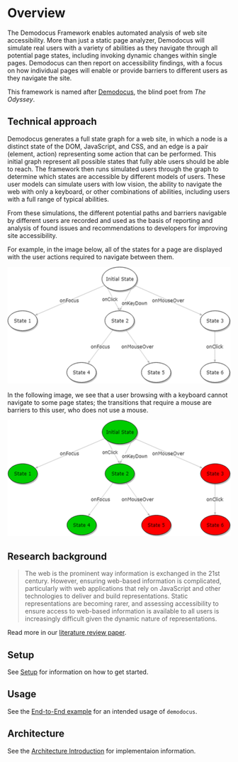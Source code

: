 # Overview

The Demodocus Framework enables automated analysis of web site accessibility.
More than just a static page analyzer, Demodocus will simulate real users with
a variety of abilities as they navigate through all potential page states,
including invoking dynamic changes within single pages. Demodocus can then
report on accessibility findings, with a focus on how individual pages will
enable or provide barriers to different users as they navigate the site.

This framework is named after [Demodocus](https://en.wikipedia.org/wiki/Demodocus_(Odyssey_character)),
the blind poet from *The Odyssey*. 

## Technical approach

Demodocus generates a full state graph for a web site, in which a node is a
distinct state of the DOM, JavaScript, and CSS, and an edge is a pair (element,
action) representing some action that can be performed. This initial graph
represent all possible states that fully able users should be able to reach. The
framework then runs simulated users through the graph to determine which states
are accessible by different models of users. These user models can simulate
users with low vision, the ability to navigate the web with only a keyboard, or
other combinations of abilities, including users with a full range of typical
abilities.

From these simulations, the different potential paths and barriers navigable by
different users are recorded and used as the basis of reporting and analysis of
found issues and recommendations to developers for improving site accessibility.

For example, in the image below, all of the states for a page are displayed
with the user actions required to navigate between them.

![Page state graph](images/omni-graph.png)

In the following image, we see that a user browsing with a keyboard cannot
navigate to some page states; the transitions that require a mouse are barriers
to this user, who does not use a mouse.

![Keyboard user graph](images/keyboard-graph.png)

## Research background

> The web is the prominent way information is exchanged in the 21st century.
However, ensuring web-based information is complicated, particularly with web
applications that rely on JavaScript and other technologies to deliver and build
representations. Static representations are becoming rarer, and assessing
accessibility to ensure access to web-based information is available to all
users is increasingly difficult given the dynamic nature of representations.

Read more in our [literature review paper](https://arxiv.org/pdf/1908.02804.pdf).

## Setup

See [Setup](setup.md) for information on how to get started.

## Usage

See the [End-to-End example](../README.md) for an intended usage of `demodocus`.

## Architecture

See the [Architecture Introduction](introduction.md) for implementaion
information. 